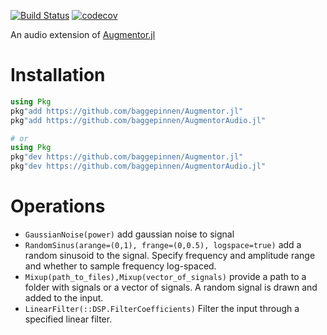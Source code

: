 [![Build Status](https://travis-ci.org/baggepinnen/AugmentorAudio.jl.svg?branch=master)](https://travis-ci.org/baggepinnen/AugmentorAudio.jl)
[![codecov](https://codecov.io/gh/baggepinnen/AugmentorAudio.jl/branch/master/graph/badge.svg)](https://codecov.io/gh/baggepinnen/AugmentorAudio.jl)

An audio extension of [Augmentor.jl](https://github.com/baggepinnen/Augmentor.jl)

# Installation

```julia
using Pkg
pkg"add https://github.com/baggepinnen/Augmentor.jl"
pkg"add https://github.com/baggepinnen/AugmentorAudio.jl"

# or
using Pkg
pkg"dev https://github.com/baggepinnen/Augmentor.jl"
pkg"dev https://github.com/baggepinnen/AugmentorAudio.jl"
```

# Operations
- `GaussianNoise(power)` add gaussian noise to signal
- `RandomSinus(arange=(0,1), frange=(0,0.5), logspace=true)` add a random sinusoid to the signal. Specify frequency and amplitude range and whether to sample frequency log-spaced.
- `Mixup(path_to_files),Mixup(vector_of_signals)` provide a path to a folder with signals or a vector of signals. A random signal is drawn and added to the input.
- `LinearFilter(::DSP.FilterCoefficients)` Filter the input through a specified linear filter.
